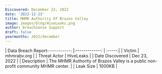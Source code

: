 ```yaml
---
Discovered: December 23, 2022
date: '2022-12-23'
title: MHMR Authority Of Brazos Valley
image: images/blog/HiveLeaks.png
author: Breachsense Support
draft: false
yearmonths: 2022/december
---
```


| Data Breach Report------------:     |:-------------:    | :-----:|
| Victim      | mhmrabv.org      | 
| Threat Actor      | HiveLeaks      | 
| Date Discovered      | Dec 23, 2022      | 
| Description      | The MHMR Authority of Brazos Valley is a public non-profit community MHMR center.      | 
| Leak Size      | 1000KB      | 

